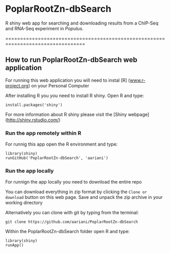 # PoplarRootZn-dbSearch



R shiny web app for searching and downloading results from a ChIP-Seq and RNA-Seq experiment in *Populus*.


=================================================================================

## How to run PoplarRootZn-dbSearch web application

For running this web application you will need to instal [R] (www.r-project.org) on your Personal Computer

After installing R you you need to install R shiny. Open R and type:

	install.packages('shiny')


For more information about R shiny please visit the [Shiny webpage] (http://shiny.rstudio.com/)


### Run the app remotely within R 

For runnig this app open the R environment and type:

	library(shiny)
	runGitHub('PoplarRootZn-dbSearch', 'aariani')


### Run the app locally

For runnign the app locally you need to download the entire repo

You can download everything in zip format by clicking the `Clone or download` button on this web page. Save and unpack the zip archive in your working directory

Alternatively you can clone with git by typing from the terminal: 

	git clone https://github.com/aariani/PoplarRootZn-dbSearch

Within the PoplarRootZn-dbSearch folder open R and type:
	
	library(shiny)
	runApp()







